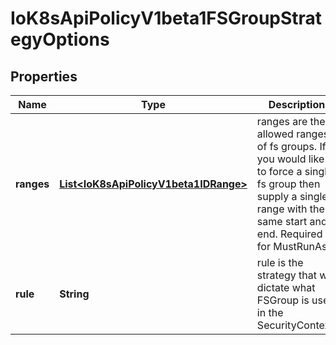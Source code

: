 
# IoK8sApiPolicyV1beta1FSGroupStrategyOptions

## Properties
Name | Type | Description | Notes
------------ | ------------- | ------------- | -------------
**ranges** | [**List&lt;IoK8sApiPolicyV1beta1IDRange&gt;**](IoK8sApiPolicyV1beta1IDRange.md) | ranges are the allowed ranges of fs groups.  If you would like to force a single fs group then supply a single range with the same start and end. Required for MustRunAs. |  [optional]
**rule** | **String** | rule is the strategy that will dictate what FSGroup is used in the SecurityContext. |  [optional]



